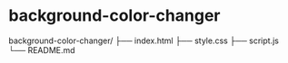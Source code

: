 # background-color-changer

background-color-changer/
├── index.html
├── style.css
├── script.js
└── README.md
